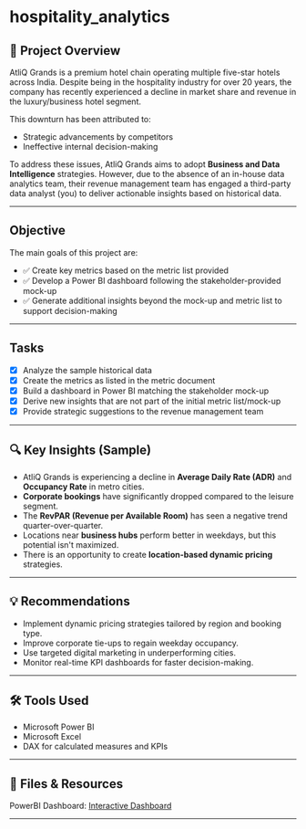 # hospitality_analytics

## 🏨 Project Overview
AtliQ Grands is a premium hotel chain operating multiple five-star hotels across India. Despite being in the hospitality industry for over 20 years, the company has recently experienced a decline in market share and revenue in the luxury/business hotel segment. 

This downturn has been attributed to:
- Strategic advancements by competitors
- Ineffective internal decision-making

To address these issues, AtliQ Grands aims to adopt **Business and Data Intelligence** strategies. However, due to the absence of an in-house data analytics team, their revenue management team has engaged a third-party data analyst (you) to deliver actionable insights based on historical data.

---

##  Objective

The main goals of this project are:

- ✅ Create key metrics based on the metric list provided
- ✅ Develop a Power BI dashboard following the stakeholder-provided mock-up
- ✅ Generate additional insights beyond the mock-up and metric list to support decision-making

---



##  Tasks

- [x] Analyze the sample historical data
- [x] Create the metrics as listed in the metric document
- [x] Build a dashboard in Power BI matching the stakeholder mock-up
- [x] Derive new insights that are not part of the initial metric list/mock-up
- [x] Provide strategic suggestions to the revenue management team

---

## 🔍 Key Insights (Sample)

- AtliQ Grands is experiencing a decline in **Average Daily Rate (ADR)** and **Occupancy Rate** in metro cities.
- **Corporate bookings** have significantly dropped compared to the leisure segment.
- The **RevPAR (Revenue per Available Room)** has seen a negative trend quarter-over-quarter.
- Locations near **business hubs** perform better in weekdays, but this potential isn't maximized.
- There is an opportunity to create **location-based dynamic pricing** strategies.

---

## 💡 Recommendations

- Implement dynamic pricing strategies tailored by region and booking type.
- Improve corporate tie-ups to regain weekday occupancy.
- Use targeted digital marketing in underperforming cities.
- Monitor real-time KPI dashboards for faster decision-making.

---

## 🛠️ Tools Used

- Microsoft Power BI
- Microsoft Excel
- DAX for calculated measures and KPIs

---
## 📎 Files & Resources

PowerBI Dashboard: [Interactive Dashboard](https://app.powerbi.com/reportEmbed?reportId=940d1f72-2450-47fd-a47b-2437b9754a24&autoAuth=true&ctid=f7638ed5-4407-4a6d-ae99-5a24fcdb9a37)

---
